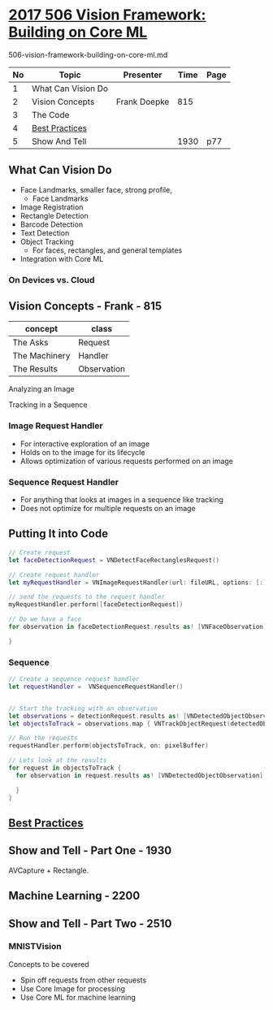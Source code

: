 # [2017 506 Vision Framework: Building on Core ML](https://developer.apple.com/videos/play/wwdc2017/506/)

506-vision-framework-building-on-core-ml.md


No | Topic | Presenter | Time|Page
--|--|--|--|--
1|What Can Vision Do|
2|Vision Concepts| Frank Doepke | 815
3|The Code|
4|[Best Practices](best-practice.md)|
5|Show And Tell||1930|p77


## What Can Vision Do

* Face Landmarks, smaller face, strong profile,
  * Face Landmarks
* Image Registration
* Rectangle Detection
* Barcode Detection
* Text Detection
* Object Tracking
  * For faces, rectangles, and general templates
* Integration with Core ML

### On Devices vs. Cloud


## Vision Concepts - Frank - 815


concept | class
--|--
The Asks | Request
The Machinery | Handler
The Results | Observation


Analyzing an Image

Tracking in a Sequence

### Image Request Handler

* For interactive exploration of an image
* Holds on to the image for its lifecycle
* Allows optimization of various requests performed on an image

### Sequence Request Handler

* For anything that looks at images in a sequence like tracking
* Does not optimize for multiple requests on an image

## Putting It into Code


```swift
// Create request
let faceDetectionRequest = VNDetectFaceRectanglesRequest()

// Create request handler
let myRequestHandler = VNImageRequestHandler(url: fileURL, options: [:])

// send the requests to the request handler
myRequestHandler.perform([faceDetectionRequest])

// Do we have a face
for observation in faceDetectionRequest.results as! [VNFaceObservation] {

}

```

### Sequence

```swift
// Create a sequence request handler
let requestHandler =  VNSequenceRequestHandler()


// Start the tracking with an observation
let observations = detectionRequest.results as! [VNDetectedObjectObservation]
let objectsToTrack = observations.map { VNTrackObjectRequest(detectedObjectObservation: $0) }

// Run the requests
requestHandler.perform(objectsToTrack, on: pixelBuffer)

// Lets look at the results
for request in objectsToTrack {
  for observation in request.results as! [VNDetectedObjectObservation] {

  }
}

```

## [Best Practices](best-practice.md)


## Show and Tell - Part One - 1930

AVCapture + Rectangle.

## Machine Learning - 2200

## Show and Tell - Part Two - 2510


### MNISTVision

Concepts to be covered
* Spin off requests from other requests
* Use Core Image for processing
* Use Core ML for machine learning
